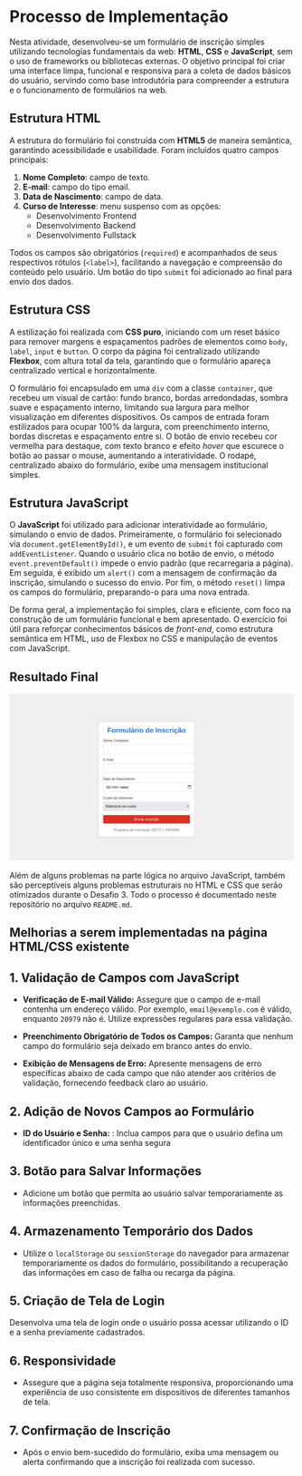 
# Processo de Implementação

Nesta atividade, desenvolveu-se um formulário de inscrição simples utilizando tecnologias fundamentais da web: **HTML**, **CSS** e **JavaScript**, sem o uso de frameworks ou bibliotecas externas. O objetivo principal foi criar uma interface limpa, funcional e responsiva para a coleta de dados básicos do usuário, servindo como base introdutória para compreender a estrutura e o funcionamento de formulários na web.

## Estrutura HTML

A estrutura do formulário foi construída com **HTML5** de maneira semântica, garantindo acessibilidade e usabilidade. Foram incluídos quatro campos principais:

1. **Nome Completo**: campo de texto.
2. **E-mail**: campo do tipo email.
3. **Data de Nascimento**: campo de data.
4. **Curso de Interesse**: menu suspenso com as opções:
   - Desenvolvimento Frontend
   - Desenvolvimento Backend
   - Desenvolvimento Fullstack

Todos os campos são obrigatórios (`required`) e acompanhados de seus respectivos rótulos (`<label>`), facilitando a navegação e compreensão do conteúdo pelo usuário. Um botão do tipo `submit` foi adicionado ao final para envio dos dados.

## Estrutura CSS

A estilização foi realizada com **CSS puro**, iniciando com um reset básico para remover margens e espaçamentos padrões de elementos como `body`, `label`, `input` e `button`. O corpo da página foi centralizado utilizando **Flexbox**, com altura total da tela, garantindo que o formulário apareça centralizado vertical e horizontalmente.

O formulário foi encapsulado em uma `div` com a classe `container`, que recebeu um visual de cartão: fundo branco, bordas arredondadas, sombra suave e espaçamento interno, limitando sua largura para melhor visualização em diferentes dispositivos. Os campos de entrada foram estilizados para ocupar 100% da largura, com preenchimento interno, bordas discretas e espaçamento entre si. O botão de envio recebeu cor vermelha para destaque, com texto branco e efeito *hover* que escurece o botão ao passar o mouse, aumentando a interatividade. O rodapé, centralizado abaixo do formulário, exibe uma mensagem institucional simples.

## Estrutura JavaScript

O **JavaScript** foi utilizado para adicionar interatividade ao formulário, simulando o envio de dados. Primeiramente, o formulário foi selecionado via `document.getElementById()`, e um evento de `submit` foi capturado com `addEventListener`. Quando o usuário clica no botão de envio, o método `event.preventDefault()` impede o envio padrão (que recarregaria a página). Em seguida, é exibido um `alert()` com a mensagem de confirmação da inscrição, simulando o sucesso do envio. Por fim, o método `reset()` limpa os campos do formulário, preparando-o para uma nova entrada.

De forma geral, a implementação foi simples, clara e eficiente, com foco na construção de um formulário funcional e bem apresentado. O exercício foi útil para reforçar conhecimentos básicos de *front-end*, como estrutura semântica em HTML, uso de Flexbox no CSS e manipulação de eventos com JavaScript.

## Resultado Final

![Desafio 2](img/desafio2.png)

Além de alguns problemas na parte lógica no arquivo JavaScript, também são perceptíveis alguns problemas estruturais no HTML e CSS que serão otimizados durante o Desafio 3. Todo o processo é documentado neste repositório no arquivo `README.md`.




## Melhorias a serem implementadas na página HTML/CSS existente



## 1. Validação de Campos com JavaScript

- **Verificação de E-mail Válido:** Assegure que o campo de e-mail contenha um endereço válido. Por exemplo, `email@exemplo.com` é válido, enquanto `20979` não é. Utilize expressões regulares para essa validação.

- **Preenchimento Obrigatório de Todos os Campos:** Garanta que nenhum campo do formulário seja deixado em branco antes do envio.

- **Exibição de Mensagens de Erro:** Apresente mensagens de erro específicas abaixo de cada campo que não atender aos critérios de validação, fornecendo feedback claro ao usuário.

## 2. Adição de Novos Campos ao Formulário

- **ID do Usuário e Senha:** : Inclua campos para que o usuário defina um identificador único e uma senha segura

## 3. Botão para Salvar Informações

- Adicione um botão que permita ao usuário salvar temporariamente as informações preenchidas.

## 4. Armazenamento Temporário dos Dados

- Utilize o ```localStorage``` ou ```sessionStorage``` do navegador para armazenar temporariamente os dados do formulário, possibilitando a recuperação das informações em caso de falha ou recarga da página. ​

## 5. Criação de Tela de Login

Desenvolva uma tela de login onde o usuário possa acessar utilizando o ID e a senha previamente cadastrados.
## 6. Responsividade

- Assegure que a página seja totalmente responsiva, proporcionando uma experiência de uso consistente em dispositivos de diferentes tamanhos de tela.

## 7. Confirmação de Inscrição

- Após o envio bem-sucedido do formulário, exiba uma mensagem ou alerta confirmando que a inscrição foi realizada com sucesso.